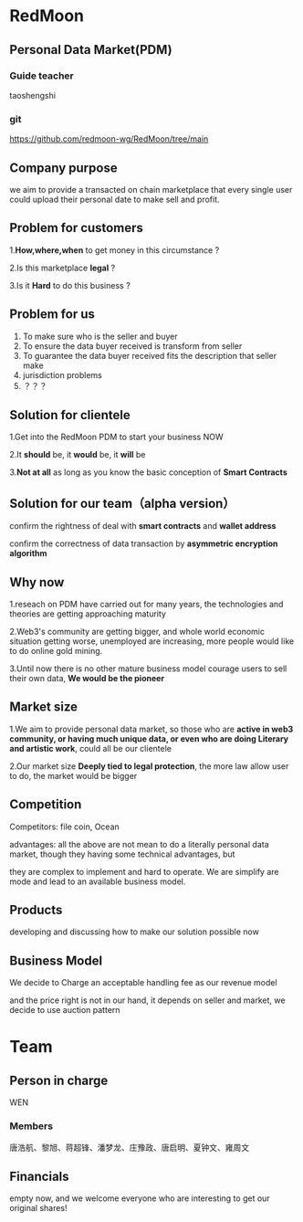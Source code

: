 # RedMoon 

## Personal Data Market(PDM)



### Guide teacher

taoshengshi



### git 

https://github.com/redmoon-wg/RedMoon/tree/main



## Company purpose

we aim to provide a transacted on chain marketplace that every single user could upload their personal date to make sell and profit.



## Problem for customers

1.**How,where,when** to get money in this circumstance ?

2.Is this marketplace **legal** ?

3.Is it **Hard** to do this business ?



## Problem for us

1. To make sure who is the seller and buyer
2. To ensure the data buyer received is transform from seller
3. To guarantee the data buyer received fits the description that seller make
4. jurisdiction problems
5. ？？？



## Solution for clientele

1.Get into the RedMoon PDM to start your business NOW

2.It **should** be, it **would** be, it **will** be

3.**Not at all** as long as you know the basic conception of **Smart Contracts**



## Solution for our team（alpha version）

confirm the rightness of deal with **smart contracts** and **wallet address**

confirm the correctness of data transaction by **asymmetric encryption algorithm**



## Why now

1.reseach on PDM have carried out for many years, the technologies and theories are getting approaching maturity

2.Web3's community are getting bigger, and whole world economic situation getting worse, unemployed are increasing, more people would like to do online gold mining.

3.Until now there is no other mature business model courage users to sell their own data, **We would be the pioneer**



## Market size

1.We aim to provide personal data market, so those who are **active in web3 community, or having much unique data, or even who are doing Literary and artistic work**, could all be our clientele

2.Our market size **Deeply tied to legal protection**, the more law allow user to do, the market would be bigger



## Competition

Competitors: file coin, Ocean

advantages: all the above are not mean to do a literally personal data market, though they having some technical advantages, but       

they are complex to implement and hard to operate. We are simplify are mode and lead to an available business model.



## Products

developing and discussing how to make our solution possible now



## Business Model

We decide to Charge an acceptable handling fee as our revenue model

and the price right is not in our hand, it depends on seller and market, we decide to use auction pattern



# Team

## Person in charge

WEN

### Members

唐浩航、黎旭、蒋超锋、潘梦龙、庄豫政、唐启明、夏钟文、雍周文



## Financials

empty now, and we welcome everyone who are interesting to get our original shares!

